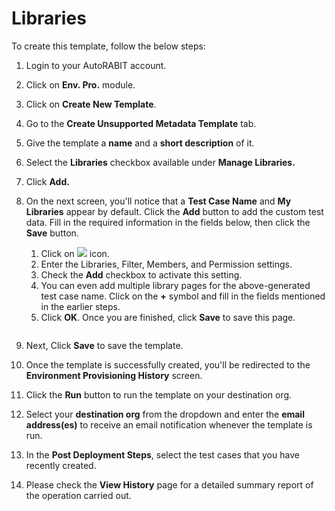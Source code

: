 # Libraries

To create this template, follow the below steps:

1. Login to your AutoRABIT account.
2. Click on **Env. Pro.** module.
3. Click on **Create New Template**.
4. Go to the **Create Unsupported Metadata Template** tab.
5. Give the template a **name** and a **short description** of it.
6. Select the **Libraries** checkbox available under **Manage Libraries.**
7. Click **Add.**
8.  On the next screen, you'll notice that a **Test Case Name** and **My Libraries** appear by default. Click the **Add** button to add the custom test data. Fill in the required information in the fields below, then click the **Save** button.

    1. Click on ![](https://cdn.document360.io/8711f4e7-c040-4616-aac9-d947f87e4619/Images/Documentation/image-1631619313556.png) icon.
    2. Enter the Libraries, Filter, Members, and Permission settings.&#x20;
    3. &#x20;Check the **Add** checkbox to activate this setting.
    4. You can even add multiple library pages for the above-generated test case name. Click on the **+** symbol and fill in the fields mentioned in the earlier steps.&#x20;
    5. Click **OK**. Once you are finished, click **Save** to save this page.

    <figure><img src="https://cdn.document360.io/8711f4e7-c040-4616-aac9-d947f87e4619/Images/Documentation/image-1631937672809.png" alt=""><figcaption></figcaption></figure>
9. Next, Click **Save** to save the template.
10. Once the template is successfully created, you'll be redirected to the **Environment Provisioning History** screen.
11. Click the **Run** button to run the template on your destination org.
12. Select your **destination org** from the dropdown and enter the **email address(es)** to receive an email notification whenever the template is run.
13. In the **Post Deployment Steps**, select the test cases that you have recently created.&#x20;
14. Please check the **View History** page for a detailed summary report of the operation carried out.
